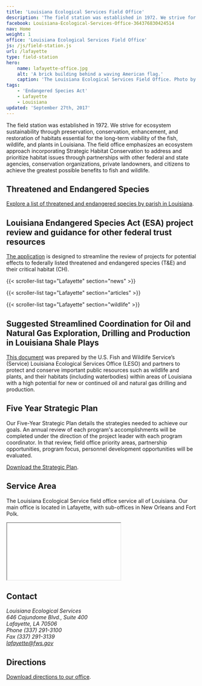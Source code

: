 ```yaml
---
title: 'Louisiana Ecological Services Field Office'
description: 'The field station was established in 1972. We strive for ecosystem sustainability through preservation, conservation, enhancement, and restoration of habitats essential for the long-term viability of the fish, wildlife, and plants in Louisiana.'
facebook: Louisiana-Ecological-Services-Office-364376830424514
nav: Home
weight: 1
office: 'Louisiana Ecological Services Field Office'
js: /js/field-station.js
url: /lafayette
type: field-station
hero:
    name: lafayette-office.jpg
    alt: 'A brick building behind a waving American flag.'
    caption: 'The Louisiana Ecological Services Field Office. Photo by USFWS.'
tags:
    - 'Endangered Species Act'
    - Lafayette
    - Louisiana
updated: 'September 27th, 2017'
---
```


The field station was established in 1972. We strive for ecosystem sustainability through preservation, conservation, enhancement, and restoration of habitats essential for the long-term viability of the fish, wildlife, and plants in Louisiana. The field office emphasizes an ecosystem approach incorporating Strategic Habitat Conservation to address and prioritize habitat issues through partnerships with other federal and state agencies, conservation organizations, private landowners, and citizens to achieve the greatest possible benefits to fish and wildlife. 

## Threatened and Endangered Species

[Explore a list of threatened and endangered species by parish in Louisiana](/pdf/fact-sheet/louisiana-ecological-services-field-office-t-and-e-species.pdf).

## Louisiana Endangered Species Act (ESA) project review and guidance for other federal trust resources

[The application](/lafayette/project-review/) is designed to streamline the review of projects for potential effects to federally listed threatened and endangered species (T&E) and their critical habitat (CH).

{{< scroller-list tag="Lafayette" section="news" >}}

{{< scroller-list tag="Lafayette" section="articles" >}}

{{< scroller-list tag="Lafayette" section="wildlife" >}}

## Suggested Streamlined Coordination for Oil and Natural Gas Exploration, Drilling and Production in Louisiana Shale Plays

[This document](/pdf/guidelines/suggested-streamlined-coordination-oil-and-gas-exploration-drilling-production.pdf) was prepared by the U.S. Fish and Wildlife Service’s (Service) Louisiana Ecological Services Office (LESO) and partners to protect and conserve important public resources such as wildlife and plants, and their habitats (including waterbodies) within areas of Louisiana with a high potential for new or continued oil and natural gas drilling and production.

## Five Year Strategic Plan

Our Five-Year Strategic Plan details the strategies needed to achieve our goals. An annual review of each program's accomplishments will be completed under the direction of the project leader with each program coordinator. In that review, field office priority areas, partnership opportunities, program focus, personnel development opportunities will be evaluated.

[Download the Strategic Plan](/pdf/strategic-plan/louisiana-es-strategic-work-plan-2015-2019.pdf).

## Service Area

The Louisiana Ecological Service field office service all of Louisiana. Our main office is located in Lafayette, with sub-offices in New Orleans and Fort Polk.

<iframe src="/map/?search=Louisiana" class="state-map" title="Find a local field station"></iframe>

## Contact

<address>
  Louisiana Ecological Services <br>
  646 Cajundome Blvd., Suite 400 <br>
  Lafayette, LA 70506 <br>
  Phone (337) 291-3100 <br>
  Fax (337) 291-3139 <br>
  <a href="mailto:lafayette@fws.gov">lafayette@fws.gov</a>
</address>

## Directions 

[Download directions to our office](https://www.google.com/maps/dir//646+Cajundome+Blvd+%23400,+Lafayette,+LA+70506/@30.225719,-92.0450797,17z/data=!4m16!1m7!3m6!1s0x86249c723bf09351:0xaa90334ddf2887ef!2s646+Cajundome+Blvd+%23400,+Lafayette,+LA+70506!3b1!8m2!3d30.225719!4d-92.042891!4m7!1m0!1m5!1m1!1s0x86249c723bf09351:0xaa90334ddf2887ef!2m2!1d-92.042891!2d30.225719).  

<br><br>
